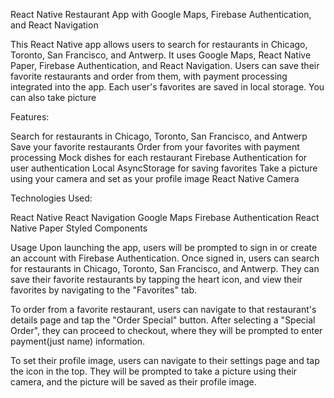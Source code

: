 React Native Restaurant App with Google Maps, Firebase Authentication, and React Navigation

This React Native app allows users to search for restaurants in Chicago, Toronto, San Francisco, and Antwerp. It uses Google Maps, React Native Paper, Firebase Authentication, and React Navigation. Users can save their favorite restaurants and order from them, with payment processing integrated into the app. Each user's favorites are saved in local storage. You can also take picture 

Features:

Search for restaurants in Chicago, Toronto, San Francisco, and Antwerp
Save your favorite restaurants
Order from your favorites with payment processing
Mock dishes for each restaurant
Firebase Authentication for user authentication
Local AsyncStorage for saving favorites
Take a picture using your camera and set as your profile image
React Native Camera

Technologies Used:

React Native
React Navigation
Google Maps
Firebase Authentication
React Native Paper
Styled Components

Usage
Upon launching the app, users will be prompted to sign in or create an account with Firebase Authentication. Once signed in, users can search for restaurants in Chicago, Toronto, San Francisco, and Antwerp. They can save their favorite restaurants by tapping the heart icon, and view their favorites by navigating to the "Favorites" tab.

To order from a favorite restaurant, users can navigate to that restaurant's details page and tap the "Order Special" button. After selecting a "Special Order", they can proceed to checkout, where they will be prompted to enter payment(just name) information.

To set their profile image, users can navigate to their settings page and tap the icon in the top. They will be prompted to take a picture using their camera, and the picture will be saved as their profile image.
